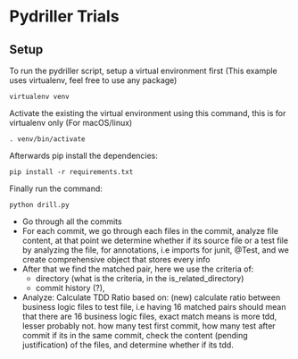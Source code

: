 # Pydriller Trials

## Setup

To run the pydriller script, setup a virtual environment first (This example uses virtualenv, feel free to use any package)

```
virtualenv venv 
```

Activate the existing the virtual environment using this command, this is for virtualenv only (For macOS/linux)

```
. venv/bin/activate  
```


Afterwards pip install the dependencies:

```
pip install -r requirements.txt 
```

Finally run the command:
```
python drill.py
```



- Go through all the commits
- For each commit, we go through each files in the commit, analyze file content, at that point we
  determine whether if its source file or a test file by analyzing the file, for annotations, i.e imports for junit, @Test, and we create comprehensive object that stores every info
- After that we find the matched pair, here we use the criteria of:
    - directory (what is the criteria, in the is_related_directory)
    - commit history (?), 
- Analyze: 
    Calculate TDD Ratio based on:
        (new) calculate ratio between business logic files to test file, i.e having 16 matched pairs should mean that there are 16 business logic files, exact match means is more tdd, lesser probably not. 
        how many test first commit, how many test after commit
        if its in the same commit, check the content (pending justification) of the files, and determine whether if its tdd. 
